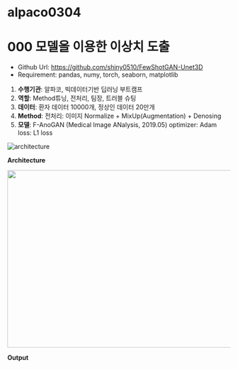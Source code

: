 # alpaco0304

# 000 모델을 이용한 이상치 도출

* Github Url: https://github.com/shiny0510/FewShotGAN-Unet3D
* Requirement: pandas, numy, torch, seaborn, matplotlib

1. **수행기관**: 알파코, 빅데이터기반 딥러닝 부트캠프
2. **역할**: Method튜닝, 전처리, 팀장, 트러블 슈팅
3. **데이터**: 환자 데이터 10000개, 정상인 데이터 20만개
4. **Method**: 전처리: 이미지 Normalize + MixUp(Augmentation) + Denosing
5. **모델**: F-AnoGAN (Medical Image ANalysis, 2019.05) optimizer: Adam loss: L1 loss

![architecture](https://github.com/ahs1001/alpaco0304/assets/149747521/4bdc1160-4cef-4f53-918d-c5eca1f3efa6)

**Architecture**

<img src=https://github.com/ahs1001/alpaco0304/assets/149747521/515b60f1-28ea-4d2b-9a1e-d5f9db10c26c width=600 height=400>

**Output**
